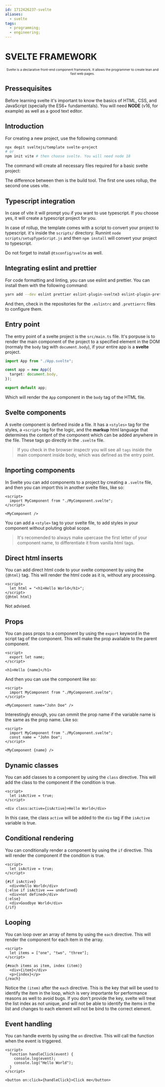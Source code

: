 ```yaml
---
id: 1712426237-svelte
aliases:
  - svelte
tags:
  - programming;
  - engineering;
---
```


# SVELTE FRAMEWORK

<span style="text-align: center; width: 100%; font-size: 0.75em">
    
Svelte is a declarative front-end component framework. It allows the programmer to create lean and fast web pages.

</span>

## Pressequisites

Before learning svelte it's important to know the basics of HTML, CSS, and JavaScript (specially the ES6+ fundamentals). You will need **NODE** (v16, for example) as well as a good text editor.

## Introduction

For creating a new project, use the following command:

```bash
npx degit sveltejs/template svelte-project
# or
npm init vite # then choose svelte. You will need node 18
```

The command will create all necessary files required for a basic svelte project:

The difference between then is the build tool. The first one uses rollup, the second one uses vite.

## Typescript integration

In case of vite it will prompt you if you want to use typescript. If you choose yes, it will create a typescript project for you.

In case of rollup, the template comes with a script to convert your project to typescript. it's inside the `scripts/` directory. Runnint `node scripts/setupTypeScript.js` and then `npm install` will convert your project to typescript.

Do not forget to install `@tsconfig/svelte` as well.

## Integrating eslint and prettier

For code formatting and linting, you can use eslint and prettier. You can install them with the following command:

```bash
yarn add --dev eslint prettier eslint-plugin-svelte3 eslint-plugin-prettier
```

And then, check in the repositories for the `.eslintrc` and `.prettierrc` files to configure them.

## Entry point

The entry point of a svelte project is the `src/main.ts` file. It's porpuse is to render the main component of the project to a specified element in the DOM (normaly the `body` tag with `document.body`), if your entire app is a **svelte** project.

```typescript
import App from "./App.svelte";

const app = new App({
  target: document.body,
});

export default app;
```

Which will render the `App` component in the `body` tag of the HTML file.

## Svelte components

A svelte component is defined inside a file. It has a `<styles>` tag for the styles, a `<script>` tag for the logic, and the **markup** html language that determines the content of the component which can be added anywhere in the file. These tags go directly in the `.svelte` file.

> If you check in the browser inspectr you will see all `tags` inside the main component inside body, which was defined as the entry point.

## Inporting components

In Svelte you can add components to a project by creating a `.svelte` file, and then you can import this in another svelte files, like so:

```svelte
<script>
  import MyComponent from "./MyComponent.svelte";
</script>

<MyComponent />
```

You can add a `<style>` tag to your svelte file, to add styles in your component without poluting global scope.

> It's recomended to always make upercase the first letter of your component name, to differentiate it from vanilla html tags.

## Direct html inserts

You can add direct html code to your svelte component by using the `{@html}` tag. This will render the html code as it is, without any processing.

```svelte
<script>
  let html = "<h1>Hello World</h1>";
</script>
{@html html}
```

Not advised.

## Props

You can pass props to a component by using the `export` keyword in the script tag of the component. This will make the prop available to the parent component.

```svelte
<script>
  export let name;
</script>

<h1>Hello {name}</h1>
```

And then you can use the component like so:

```svelte
<script>
  import MyComponent from "./MyComponent.svelte";
</script>

<MyComponent name="John Doe" />
```

Interestingly enough, you can ommit the prop name if the variable name is the same as the prop name. Like so:

```svelte
<script>
  import MyComponent from "./MyComponent.svelte";
  const name = "John Doe";
</script>

<MyComponent {name} />
```

## Dynamic classes

You can add classes to a component by using the `class` directive. This will add the class to the component if the condition is true.

```svelte
<script>
  let isActive = true;
</script>

<div class:active={isActive}>Hello World</div>
```

In this case, the class `active` will be added to the `div` tag if the `isActive` variable is true.

## Conditional rendering

You can conditionally render a component by using the `if` directive. This will render the component if the condition is true.

```svelte
<script>
  let isActive = true;
</script>

{#if isActive}
  <div>Hello World</div>
{:else if isActive === undefined}
  <div>not defined</div>
{:else}
  <div>Goodbye World</div>
{/if}
```

## Looping

You can loop over an array of items by using the `each` directive. This will render the component for each item in the array.

```svelte
<script>
  let items = ["one", "two", "three"];
</script>

{#each items as item, index (item)}
  <div>{item}</div>
  <p>{index}</p>
{/each}
```

Notice the `(item)` after the `each` directive. This is the key that will be used to identify the item in the loop, which is very importante for performance reasons as well to avoid bugs. If you don't provide the key, svelte will treat the list index as not unique, and will not be able to identify the items in the list and changes to each element will not be bind to the correct element.

## Event handling

You can handle events by using the `on` directive. This will call the function when the event is triggered.

```svelte
<script>
  function handleClick(event) {
    console.log(event);
    console.log("Hello World");
  }
</script>

<button on:click={handleClick}>Click me</button>
```
